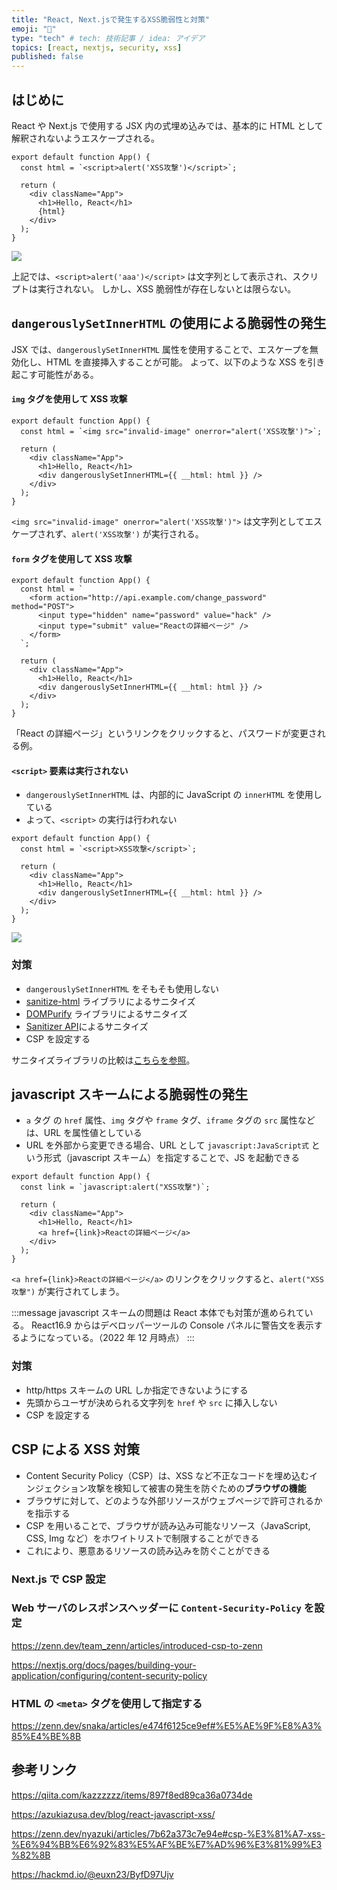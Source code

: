 ```yaml
---
title: "React, Next.jsで発生するXSS脆弱性と対策"
emoji: "🐙"
type: "tech" # tech: 技術記事 / idea: アイデア
topics: [react, nextjs, security, xss]
published: false
---
```


## はじめに

React や Next.js で使用する JSX 内の式埋め込みでは、基本的に HTML として解釈されないようエスケープされる。

```tsx
export default function App() {
  const html = `<script>alert('XSS攻撃')</script>`;

  return (
    <div className="App">
      <h1>Hello, React</h1>
      {html}
    </div>
  );
}
```

![](https://storage.googleapis.com/zenn-user-upload/21161d294087-20240108.png)

上記では、`<script>alert('aaa')</script>` は文字列として表示され、スクリプトは実行されない。
しかし、XSS 脆弱性が存在しないとは限らない。

## `dangerouslySetInnerHTML` の使用による脆弱性の発生

JSX では、`dangerouslySetInnerHTML` 属性を使用することで、エスケープを無効化し、HTML を直接挿入することが可能。
よって、以下のような XSS を引き起こす可能性がある。

#### `img` タグを使用して XSS 攻撃

```tsx
export default function App() {
  const html = `<img src="invalid-image" onerror="alert('XSS攻撃')">`;

  return (
    <div className="App">
      <h1>Hello, React</h1>
      <div dangerouslySetInnerHTML={{ __html: html }} />
    </div>
  );
}
```

`<img src="invalid-image" onerror="alert('XSS攻撃')">` は文字列としてエスケープされず、`alert('XSS攻撃')` が実行される。

#### `form` タグを使用して XSS 攻撃

```tsx
export default function App() {
  const html = `
    <form action="http://api.example.com/change_password" method="POST">
      <input type="hidden" name="password" value="hack" />
      <input type="submit" value="Reactの詳細ページ" />
    </form>
  `;

  return (
    <div className="App">
      <h1>Hello, React</h1>
      <div dangerouslySetInnerHTML={{ __html: html }} />
    </div>
  );
}
```

「React の詳細ページ」というリンクをクリックすると、パスワードが変更される例。

#### `<script>` 要素は実行されない

- `dangerouslySetInnerHTML` は、内部的に JavaScript の `innerHTML` を使用している
- よって、`<script>` の実行は行われない

```tsx
export default function App() {
  const html = `<script>XSS攻撃</script>`;

  return (
    <div className="App">
      <h1>Hello, React</h1>
      <div dangerouslySetInnerHTML={{ __html: html }} />
    </div>
  );
}
```

![](https://storage.googleapis.com/zenn-user-upload/38d1a0cf2b37-20240108.png)

### 対策

- `dangerouslySetInnerHTML` をそもそも使用しない
- [sanitize-html](https://www.npmjs.com/package/sanitize-html) ライブラリによるサニタイズ
- [DOMPurify](https://www.npmjs.com/package/dompurify) ライブラリによるサニタイズ
- [Sanitizer API](https://developer.mozilla.org/ja/docs/Web/API/HTML_Sanitizer_API)によるサニタイズ
- CSP を設定する

サニタイズライブラリの比較は[こちらを参照](https://push.co.jp/archives/1472)。

## javascript スキームによる脆弱性の発生

- `a` タグ の `href` 属性、`img` タグや `frame` タグ、`iframe` タグの `src` 属性などは、URL を属性値としている
- URL を外部から変更できる場合、URL として `javascript:JavaScript式` という形式（javascript スキーム）を指定することで、JS を起動できる

```tsx
export default function App() {
  const link = `javascript:alert("XSS攻撃")`;

  return (
    <div className="App">
      <h1>Hello, React</h1>
      <a href={link}>Reactの詳細ページ</a>
    </div>
  );
}
```

`<a href={link}>Reactの詳細ページ</a>` のリンクをクリックすると、`alert("XSS攻撃")` が実行されてしまう。

:::message
javascript スキームの問題は React 本体でも対策が進められている。
React16.9 からはデベロッパーツールの Console パネルに警告文を表示するようになっている。（2022 年 12 月時点）
:::

### 対策

- http/https スキームの URL しか指定できないようにする
- 先頭からユーザが決められる文字列を `href` や `src` に挿入しない
- CSP を設定する

## CSP による XSS 対策

- Content Security Policy（CSP）は、XSS など不正なコードを埋め込むインジェクション攻撃を検知して被害の発生を防ぐための**ブラウザの機能**
- ブラウザに対して、どのような外部リソースがウェブページで許可されるかを指示する
- CSP を用いることで、ブラウザが読み込み可能なリソース（JavaScript, CSS, Img など）をホワイトリストで制限することができる
- これにより、悪意あるリソースの読み込みを防ぐことができる

### Next.js で CSP 設定

### Web サーバのレスポンスヘッダーに `Content-Security-Policy` を設定

https://zenn.dev/team_zenn/articles/introduced-csp-to-zenn

https://nextjs.org/docs/pages/building-your-application/configuring/content-security-policy

### HTML の `<meta>` タグを使用して指定する

https://zenn.dev/snaka/articles/e474f6125ce9ef#%E5%AE%9F%E8%A3%85%E4%BE%8B

## 参考リンク

https://qiita.com/kazzzzzz/items/897f8ed89ca36a0734de

https://azukiazusa.dev/blog/react-javascript-xss/

https://zenn.dev/nyazuki/articles/7b62a373c7e94e#csp-%E3%81%A7-xss-%E6%94%BB%E6%92%83%E5%AF%BE%E7%AD%96%E3%81%99%E3%82%8B

https://hackmd.io/@euxn23/ByfD97Ujv
